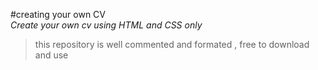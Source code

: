 
#creating your own CV   
_Create your own cv using HTML and CSS only_
>this repository is well commented and formated , free to download and use 

